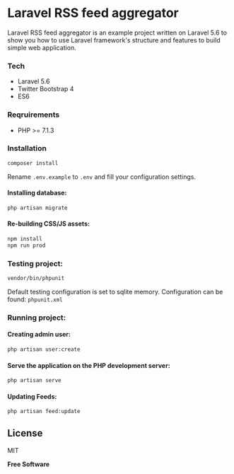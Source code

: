 # Laravel RSS feed aggregator
Laravel RSS feed aggregator is an example project written on Laravel 5.6 to show you how to use Laravel framework's structure and features to build simple web application.
### Tech

* Laravel 5.6
* Twitter Bootstrap 4
* ES6

### Reqruirements

* PHP >= 7.1.3


### Installation

```sh
composer install
```
Rename ```.env.example``` to ```.env``` and fill your configuration settings.

#### Installing database:
```sh
php artisan migrate
```

#### Re-building CSS/JS assets:
```sh
npm install
npm run prod
```

### Testing project:

```sh
vendor/bin/phpunit
```

Default testing configuration is set to sqlite memory. Configuration can be found: ```phpunit.xml```

### Running project:

#### Creating admin user:

```sh
php artisan user:create
```
#### Serve the application on the PHP development server:

```sh
php artisan serve
```

#### Updating Feeds:
```sh
php artisan feed:update
```




License
----

MIT

**Free Software**
